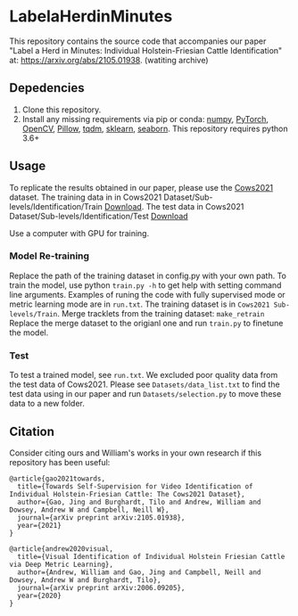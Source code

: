 # LabelaHerdinMinutes

This repository contains the source code that accompanies our paper "Label a Herd in Minutes: Individual Holstein-Friesian Cattle Identification" at: https://arxiv.org/abs/2105.01938. (watiting archive)

## Depedencies
1) Clone this repository.
2) Install any missing requirements via pip or conda: [numpy](https://pypi.org/project/numpy/), [PyTorch](https://pytorch.org/), [OpenCV](https://pypi.org/project/opencv-python/), [Pillow](https://pypi.org/project/Pillow/), [tqdm](https://pypi.org/project/tqdm/), [sklearn](https://pypi.org/project/scikit-learn/), [seaborn](https://pypi.org/project/seaborn/). This repository requires python 3.6+


## Usage
To replicate the results obtained in our paper, please use the [Cows2021](https://data.bris.ac.uk/data/dataset/4vnrca7qw1642qlwxjadp87h7) dataset. 
The training data in in Cows2021 Dataset/Sub-levels/Identification/Train [Download](https://data.bris.ac.uk/data/dataset/44ec2bfeda051bf39f8357d237db03af). The test data in Cows2021 Dataset/Sub-levels/Identification/Test [Download](https://data.bris.ac.uk/data/dataset/9ce27d05a89d12e4375986946fed59e5)

Use a computer with GPU for training.


### Model Re-training
Replace the path of the training dataset in config.py with your own path. To train the model, use python `train.py -h` to get help with setting command line arguments. Examples of runing the code with fully supervised mode or metric learning mode are in `run.txt`. The training dataset is in `Cows2021 Sub-levels/Train`.
Merge tracklets from the training dataset: `make_retrain` Replace the merge dataset to the origianl one and run `train.py` to finetune the model.


### Test
To test a trained model, see `run.txt`.
We excluded poor quality data from the test data of Cows2021. Please see `Datasets/data_list.txt` to find the test data using in our paper and run `Datasets/selection.py` to move these data to a new folder.


## Citation
Consider citing ours and William's works in your own research if this repository has been useful:

```
@article{gao2021towards,
  title={Towards Self-Supervision for Video Identification of Individual Holstein-Friesian Cattle: The Cows2021 Dataset},
  author={Gao, Jing and Burghardt, Tilo and Andrew, William and Dowsey, Andrew W and Campbell, Neill W},
  journal={arXiv preprint arXiv:2105.01938},
  year={2021}
}

@article{andrew2020visual,
  title={Visual Identification of Individual Holstein Friesian Cattle via Deep Metric Learning},
  author={Andrew, William and Gao, Jing and Campbell, Neill and Dowsey, Andrew W and Burghardt, Tilo},
  journal={arXiv preprint arXiv:2006.09205},
  year={2020}
}
```

